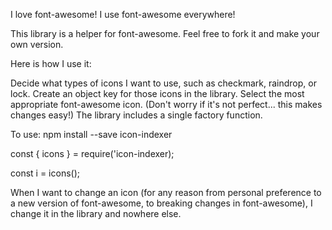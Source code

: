 I love font-awesome!  I use font-awesome everywhere!

This library is a helper for font-awesome.  Feel free to fork it and make your own version.

Here is how I use it:

Decide what types of icons I want to use, such as checkmark, raindrop, or lock.
Create an object key for those icons in the library.
Select the most appropriate font-awesome icon. (Don't worry if it's not perfect... this makes changes easy!)
The library includes a single factory function.

To use:
npm install --save icon-indexer

const { icons } = require('icon-indexer);

const i = icons();

<i className={i.checkmark}></i>

When I want to change an icon (for any reason from personal preference to a new version of font-awesome, to breaking changes in font-awesome), I change it in the library and nowhere else.
